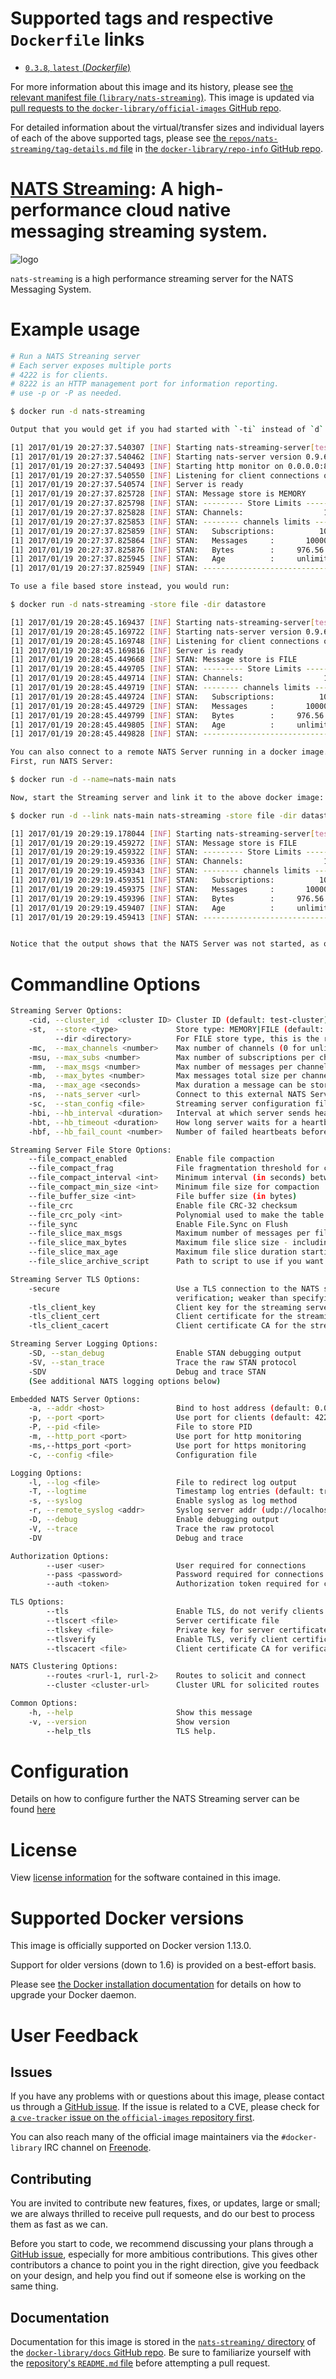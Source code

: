 # Supported tags and respective `Dockerfile` links

-	[`0.3.8`, `latest` (*Dockerfile*)](https://github.com/nats-io/nats-streaming-docker/blob/8c51cccfe250cb144becd082e3ccdf531a31b30a/Dockerfile)

For more information about this image and its history, please see [the relevant manifest file (`library/nats-streaming`)](https://github.com/docker-library/official-images/blob/master/library/nats-streaming). This image is updated via [pull requests to the `docker-library/official-images` GitHub repo](https://github.com/docker-library/official-images/pulls?q=label%3Alibrary%2Fnats-streaming).

For detailed information about the virtual/transfer sizes and individual layers of each of the above supported tags, please see [the `repos/nats-streaming/tag-details.md` file](https://github.com/docker-library/repo-info/blob/master/repos/nats-streaming/tag-details.md) in [the `docker-library/repo-info` GitHub repo](https://github.com/docker-library/repo-info).

# [NATS Streaming](https://nats.io): A high-performance cloud native messaging streaming system.

![logo](https://raw.githubusercontent.com/docker-library/docs/4a2d30cdf4ff4bc6ae915ada7a058db0c908659d/nats-streaming/logo.png)

`nats-streaming` is a high performance streaming server for the NATS Messaging System.

# Example usage

```bash
# Run a NATS Streaning server
# Each server exposes multiple ports
# 4222 is for clients.
# 8222 is an HTTP management port for information reporting.
# use -p or -P as needed.

$ docker run -d nats-streaming

Output that you would get if you had started with `-ti` instead of `d` (for daemon):

[1] 2017/01/19 20:27:37.540307 [INF] Starting nats-streaming-server[test-cluster] version 0.3.8
[1] 2017/01/19 20:27:37.540462 [INF] Starting nats-server version 0.9.6
[1] 2017/01/19 20:27:37.540493 [INF] Starting http monitor on 0.0.0.0:8222
[1] 2017/01/19 20:27:37.540550 [INF] Listening for client connections on 0.0.0.0:4222
[1] 2017/01/19 20:27:37.540574 [INF] Server is ready
[1] 2017/01/19 20:27:37.825728 [INF] STAN: Message store is MEMORY
[1] 2017/01/19 20:27:37.825798 [INF] STAN: --------- Store Limits ---------
[1] 2017/01/19 20:27:37.825828 [INF] STAN: Channels:                  100 *
[1] 2017/01/19 20:27:37.825853 [INF] STAN: -------- channels limits -------
[1] 2017/01/19 20:27:37.825859 [INF] STAN:   Subscriptions:          1000 *
[1] 2017/01/19 20:27:37.825864 [INF] STAN:   Messages     :       1000000 *
[1] 2017/01/19 20:27:37.825876 [INF] STAN:   Bytes        :     976.56 MB *
[1] 2017/01/19 20:27:37.825945 [INF] STAN:   Age          :     unlimited *
[1] 2017/01/19 20:27:37.825949 [INF] STAN: --------------------------------

To use a file based store instead, you would run:

$ docker run -d nats-streaming -store file -dir datastore

[1] 2017/01/19 20:28:45.169437 [INF] Starting nats-streaming-server[test-cluster] version 0.3.8
[1] 2017/01/19 20:28:45.169722 [INF] Starting nats-server version 0.9.6
[1] 2017/01/19 20:28:45.169748 [INF] Listening for client connections on 0.0.0.0:4222
[1] 2017/01/19 20:28:45.169816 [INF] Server is ready
[1] 2017/01/19 20:28:45.449668 [INF] STAN: Message store is FILE
[1] 2017/01/19 20:28:45.449705 [INF] STAN: --------- Store Limits ---------
[1] 2017/01/19 20:28:45.449714 [INF] STAN: Channels:                  100 *
[1] 2017/01/19 20:28:45.449719 [INF] STAN: -------- channels limits -------
[1] 2017/01/19 20:28:45.449724 [INF] STAN:   Subscriptions:          1000 *
[1] 2017/01/19 20:28:45.449729 [INF] STAN:   Messages     :       1000000 *
[1] 2017/01/19 20:28:45.449799 [INF] STAN:   Bytes        :     976.56 MB *
[1] 2017/01/19 20:28:45.449805 [INF] STAN:   Age          :     unlimited *
[1] 2017/01/19 20:28:45.449828 [INF] STAN: --------------------------------

You can also connect to a remote NATS Server running in a docker image.
First, run NATS Server:

$ docker run -d --name=nats-main nats

Now, start the Streaming server and link it to the above docker image:

$ docker run -d --link nats-main nats-streaming -store file -dir datastore -ns nats://nats-main:4222

[1] 2017/01/19 20:29:19.178044 [INF] Starting nats-streaming-server[test-cluster] version 0.3.8
[1] 2017/01/19 20:29:19.459272 [INF] STAN: Message store is FILE
[1] 2017/01/19 20:29:19.459322 [INF] STAN: --------- Store Limits ---------
[1] 2017/01/19 20:29:19.459336 [INF] STAN: Channels:                  100 *
[1] 2017/01/19 20:29:19.459343 [INF] STAN: -------- channels limits -------
[1] 2017/01/19 20:29:19.459351 [INF] STAN:   Subscriptions:          1000 *
[1] 2017/01/19 20:29:19.459375 [INF] STAN:   Messages     :       1000000 *
[1] 2017/01/19 20:29:19.459396 [INF] STAN:   Bytes        :     976.56 MB *
[1] 2017/01/19 20:29:19.459407 [INF] STAN:   Age          :     unlimited *
[1] 2017/01/19 20:29:19.459413 [INF] STAN: --------------------------------


Notice that the output shows that the NATS Server was not started, as opposed to the first output.

```

# Commandline Options

```bash
Streaming Server Options:
    -cid, --cluster_id  <cluster ID> Cluster ID (default: test-cluster)
    -st,  --store <type>             Store type: MEMORY|FILE (default: MEMORY)
          --dir <directory>          For FILE store type, this is the root directory
    -mc,  --max_channels <number>    Max number of channels (0 for unlimited)
    -msu, --max_subs <number>        Max number of subscriptions per channel (0 for unlimited)
    -mm,  --max_msgs <number>        Max number of messages per channel (0 for unlimited)
    -mb,  --max_bytes <number>       Max messages total size per channel (0 for unlimited)
    -ma,  --max_age <seconds>        Max duration a message can be stored ("0s" for unlimited)
    -ns,  --nats_server <url>        Connect to this external NATS Server (embedded otherwise)
    -sc,  --stan_config <file>       Streaming server configuration file
    -hbi, --hb_interval <duration>   Interval at which server sends heartbeat to a client
    -hbt, --hb_timeout <duration>    How long server waits for a heartbeat response
    -hbf, --hb_fail_count <number>   Number of failed heartbeats before server closes the client connection

Streaming Server File Store Options:
    --file_compact_enabled           Enable file compaction
    --file_compact_frag              File fragmentation threshold for compaction
    --file_compact_interval <int>    Minimum interval (in seconds) between file compactions
    --file_compact_min_size <int>    Minimum file size for compaction
    --file_buffer_size <int>         File buffer size (in bytes)
    --file_crc                       Enable file CRC-32 checksum
    --file_crc_poly <int>            Polynomial used to make the table used for CRC-32 checksum
    --file_sync                      Enable File.Sync on Flush
    --file_slice_max_msgs            Maximum number of messages per file slice (subject to channel limits)
    --file_slice_max_bytes           Maximum file slice size - including index file (subject to channel limits)
    --file_slice_max_age             Maximum file slice duration starting when the first message is stored (subject to channel limits)
    --file_slice_archive_script      Path to script to use if you want to archive a file slice being removed

Streaming Server TLS Options:
    -secure                          Use a TLS connection to the NATS server without
                                     verification; weaker than specifying certificates.
    -tls_client_key                  Client key for the streaming server
    -tls_client_cert                 Client certificate for the streaming server
    -tls_client_cacert               Client certificate CA for the streaming server

Streaming Server Logging Options:
    -SD, --stan_debug                Enable STAN debugging output
    -SV, --stan_trace                Trace the raw STAN protocol
    -SDV                             Debug and trace STAN
    (See additional NATS logging options below)

Embedded NATS Server Options:
    -a, --addr <host>                Bind to host address (default: 0.0.0.0)
    -p, --port <port>                Use port for clients (default: 4222)
    -P, --pid <file>                 File to store PID
    -m, --http_port <port>           Use port for http monitoring
    -ms,--https_port <port>          Use port for https monitoring
    -c, --config <file>              Configuration file

Logging Options:
    -l, --log <file>                 File to redirect log output
    -T, --logtime                    Timestamp log entries (default: true)
    -s, --syslog                     Enable syslog as log method
    -r, --remote_syslog <addr>       Syslog server addr (udp://localhost:514)
    -D, --debug                      Enable debugging output
    -V, --trace                      Trace the raw protocol
    -DV                              Debug and trace

Authorization Options:
        --user <user>                User required for connections
        --pass <password>            Password required for connections
        --auth <token>               Authorization token required for connections

TLS Options:
        --tls                        Enable TLS, do not verify clients (default: false)
        --tlscert <file>             Server certificate file
        --tlskey <file>              Private key for server certificate
        --tlsverify                  Enable TLS, verify client certificates
        --tlscacert <file>           Client certificate CA for verification

NATS Clustering Options:
        --routes <rurl-1, rurl-2>    Routes to solicit and connect
        --cluster <cluster-url>      Cluster URL for solicited routes

Common Options:
    -h, --help                       Show this message
    -v, --version                    Show version
        --help_tls                   TLS help.
```

# Configuration

Details on how to configure further the NATS Streaming server can be found [here](https://github.com/nats-io/nats-streaming-server#configuring)

# License

View [license information](https://github.com/nats-io/nats-streaming-server/blob/master/LICENSE) for the software contained in this image.

# Supported Docker versions

This image is officially supported on Docker version 1.13.0.

Support for older versions (down to 1.6) is provided on a best-effort basis.

Please see [the Docker installation documentation](https://docs.docker.com/installation/) for details on how to upgrade your Docker daemon.

# User Feedback

## Issues

If you have any problems with or questions about this image, please contact us through a [GitHub issue](https://github.com/nats-io/nats-streaming-docker/issues). If the issue is related to a CVE, please check for [a `cve-tracker` issue on the `official-images` repository first](https://github.com/docker-library/official-images/issues?q=label%3Acve-tracker).

You can also reach many of the official image maintainers via the `#docker-library` IRC channel on [Freenode](https://freenode.net).

## Contributing

You are invited to contribute new features, fixes, or updates, large or small; we are always thrilled to receive pull requests, and do our best to process them as fast as we can.

Before you start to code, we recommend discussing your plans through a [GitHub issue](https://github.com/nats-io/nats-streaming-docker/issues), especially for more ambitious contributions. This gives other contributors a chance to point you in the right direction, give you feedback on your design, and help you find out if someone else is working on the same thing.

## Documentation

Documentation for this image is stored in the [`nats-streaming/` directory](https://github.com/docker-library/docs/tree/master/nats-streaming) of the [`docker-library/docs` GitHub repo](https://github.com/docker-library/docs). Be sure to familiarize yourself with the [repository's `README.md` file](https://github.com/docker-library/docs/blob/master/README.md) before attempting a pull request.
